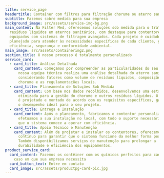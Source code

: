 ```yaml
---
title: service_page
headertitle: Container com filtros para filtração chorume ou aterro sanitário
subtitle: Fazemos sobre medida para sua empresa
background_image: src/assets/service-img-bg.png
main_content: Na Filter Med, oferecemos soluções sob medida para o tratamento de
  resíduos líquidos em aterros sanitários, com destaque para contentores
  equipados com sistemas de filtragem avançados. Cada projeto é cuidadosamente
  planejado para atender às necessidades específicas de cada cliente, garantindo
  eficiência, segurança e conformidade ambiental.
main_image: src/assets/containerimg2.png
section_title: O nosso processo é totalmente personalizado
service_card:
  - card_title: Análise Detalhada
    card_content: Começamos por compreender as particularidades do seu projeto. A
      nossa equipa técnica realiza uma análise detalhada do aterro sanitário,
      considerando fatores como volume de resíduos líquidos, composição do
      chorume e as regulamentações locais.
  - card_title: Planeamento de Soluções Sob Medida 
    card_content: Com base nos dados recolhidos, desenvolvemos uma estratégia
      otimizada para a gestão do chorume e outros resíduos líquidos. O contentor
      é projetado e montado de acordo com os requisitos específicos, garantindo
      o desempenho ideal para o seu projeto.
  - card_title: Entrega e Instalação
    card_content: Após o planeamento, fabricamos o contentor personalizado e
      efetuamos a sua instalação no local, com todo o suporte necessário para
      que o sistema comece a operar com eficiência.
  - card_title: Apoio Técnico e Manutenção
    card_content: Além de projetar e instalar os contentores, oferecemos suporte
      contínuo para garantir que o sistema funcione da melhor forma possível.
      Também disponibilizamos serviços de manutenção para prolongar a
      durabilidade e eficiência dos equipamentos.
product_service_card:
  card_content: Fazemos os contêiner com os químicos perfeitos para cada tipo de
    caso em que sua empresa necessita
  card_button_text: Entre em contato
  card_image: src/assets/productpg-card-pic.jpg
---
```


